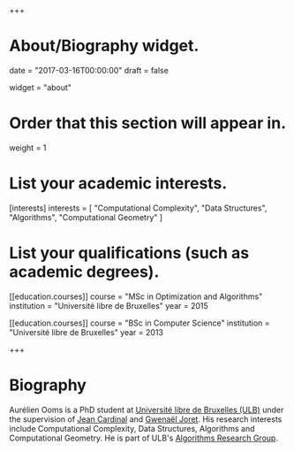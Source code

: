 +++
# About/Biography widget.

date = "2017-03-16T00:00:00"
draft = false

widget = "about"

# Order that this section will appear in.
weight = 1

# List your academic interests.
[interests]
  interests = [
    "Computational Complexity",
    "Data Structures",
    "Algorithms",
    "Computational Geometry"
  ]

# List your qualifications (such as academic degrees).
[[education.courses]]
  course = "MSc in Optimization and Algorithms"
  institution = "Université libre de Bruxelles"
  year = 2015

[[education.courses]]
  course = "BSc in Computer Science"
  institution = "Université libre de Bruxelles"
  year = 2013
 
+++

# Biography

Aurélien Ooms is a PhD student at
[Université libre de Bruxelles (ULB)](http://ulb.be)
under the supervision of
[Jean Cardinal](http://homepages.ulb.ac.be/~jcardin) and
[Gwenaël Joret](http://homepages.ulb.ac.be/~gjoret).
His research interests include
Computational Complexity,
Data Structures,
Algorithms
and
Computational Geometry.
He is part of ULB's
[Algorithms Research Group](http://algo.ulb.be).
